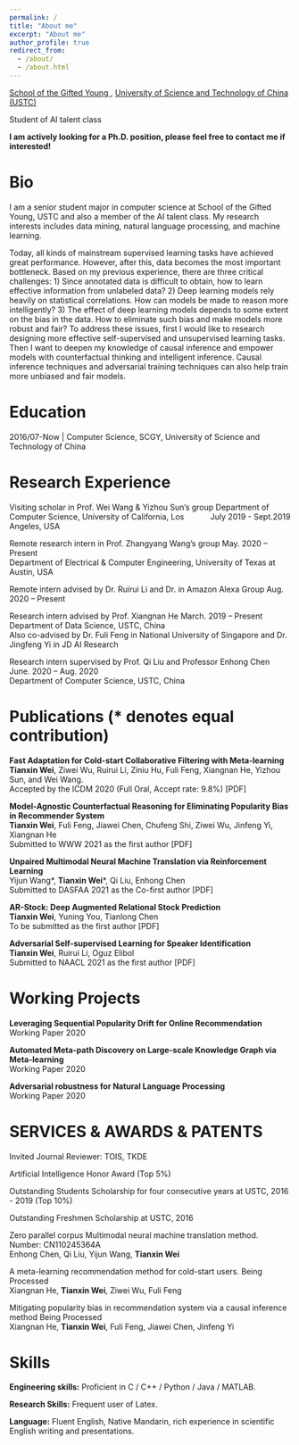 ```yaml
---
permalink: /
title: "About me"
excerpt: "About me"
author_profile: true
redirect_from: 
  - /about/
  - /about.html
---
```



[School of the Gifted Young ](https://scgy.ustc.edu.cn/), [University of Science and Technology of China (USTC)](http://www.ustc.edu.cn/)

Student of AI talent class

**I am actively looking for a Ph.D. position, please feel free to contact me if interested!**


# Bio

I am a senior student major in computer science at School of the Gifted Young, USTC and also a member of the AI talent class. My research interests includes data mining, natural language processing, and machine learning. 

Today, all kinds of mainstream supervised learning tasks have achieved great performance. However, after this, data becomes the most important bottleneck. Based on my previous experience, there are three critical challenges: 1) Since annotated data is difficult to obtain, how to learn effective information from unlabeled data? 2) Deep learning models rely heavily on statistical correlations. How can models be made to reason more intelligently? 3) The effect of deep learning models depends to some extent on the bias in the data. How to eliminate such bias and make models more robust and fair? To address these issues, first I would like to research designing more effective self-supervised and unsupervised learning tasks. Then I want to deepen my knowledge of causal inference and empower models with counterfactual thinking and intelligent inference. Causal inference techniques and adversarial training techniques can also help train more unbiased and fair models.

# Education

2016/07-Now  \|  Computer Science, SCGY, University of Science and Technology of China

# Research Experience


Visiting scholar in Prof. Wei Wang & Yizhou Sun’s group <span style="float:right;">July 2019 - Sept.2019</span> 
Department of Computer Science, University of California, Los Angeles, USA 

Remote research intern in Prof. Zhangyang Wang’s group  	                                          May. 2020 – Present  
Department of Electrical & Computer Engineering, University of Texas at Austin, USA

Remote intern advised by Dr. Ruirui Li and Dr.  in Amazon Alexa Group  	                            Aug. 2020 – Present

Research intern advised by Prof. Xiangnan He                                                      March. 2019 – Present  
Department of Data Science, USTC, China  
Also co-advised by Dr. Fuli Feng in National University of Singapore and Dr. Jingfeng Yi in JD AI Research

Research intern supervised by Prof. Qi Liu and Professor Enhong Chen 	    June. 2020 – Aug. 2020  
Department of Computer Science, USTC, China

# Publications (* denotes equal contribution)
**Fast Adaptation for Cold-start Collaborative Filtering with Meta-learning**  
**Tianxin Wei**, Ziwei Wu, Ruirui Li, Ziniu Hu, Fuli Feng, Xiangnan He, Yizhou Sun, and Wei Wang.  
Accepted by the ICDM 2020 (Full Oral, Accept rate: 9.8%)
[PDF]

**Model-Agnostic Counterfactual Reasoning for Eliminating Popularity Bias in Recommender System**  
**Tianxin Wei**, Fuli Feng, Jiawei Chen, Chufeng Shi, Ziwei Wu, Jinfeng Yi, Xiangnan He  
Submitted to WWW 2021 as the first author
[PDF]

**Unpaired Multimodal Neural Machine Translation via Reinforcement Learning**  
Yijun Wang*, **Tianxin Wei***, Qi Liu, Enhong Chen  
Submitted to DASFAA 2021 as the Co-first author
[PDF]

**AR-Stock: Deep Augmented Relational Stock Prediction**  
**Tianxin Wei**, Yuning You, Tianlong Chen  
To be submitted as the first author
[PDF]

**Adversarial Self-supervised Learning for Speaker Identification**  
**Tianxin Wei**, Ruirui Li, Oguz Elibol  
Submitted to NAACL 2021 as the first author
[PDF]

# Working Projects

**Leveraging Sequential Popularity Drift for Online Recommendation**  
Working Paper 2020

**Automated Meta-path Discovery on Large-scale Knowledge Graph via Meta-learning**  
Working Paper 2020

**Adversarial robustness for Natural Language Processing**  
Working Paper 2020

# SERVICES & AWARDS & PATENTS
Invited Journal Reviewer: TOIS, TKDE

Artificial Intelligence Honor Award (Top 5%)

Outstanding Students Scholarship for four consecutive years at USTC, 2016 - 2019 (Top 10%)

Outstanding Freshmen Scholarship at USTC, 2016

Zero parallel corpus Multimodal neural machine translation method. 		         Number: CN110245364A  
Enhong Chen, Qi Liu, Yijun Wang, **Tianxin Wei**

A meta-learning recommendation method for cold-start users.                                             Being Processed  
Xiangnan He, **Tianxin Wei**, Ziwei Wu, Fuli Feng

Mitigating popularity bias in recommendation system via a causal inference method                       Being Processed  
Xiangnan He, **Tianxin Wei**, Fuli Feng, Jiawei Chen, Jinfeng Yi


Skills
======
**Engineering skills:** Proficient in C / C++ / Python / Java / MATLAB. 

**Research Skills:** Frequent user of Latex. 

**Language:** Fluent English, Native Mandarin, rich experience in scientific English writing and presentations. 

<!-- **Unpaired Multimodal Neural Machine Translation via Reinforcement Learning**    

Submitted to ACL, still under review

![1553858976747](..\images\pub1.png) -->

